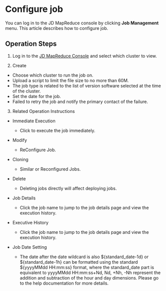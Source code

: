 # Configure job

You can log in to the JD MapReduce console by clicking **Job Management** menu.
This article describes how to configure job.

## Operation Steps

1. Log in to the [JD MapReduce Console](https://xdata.jdcloud.com/rmgr/resources/res-manage/custom-resources.html#/) and select which cluster to view.

2. Create
 -  Choose which cluster to run the job on.
 -  Upload a script to limit the file size to no more than 60M.
 -  The job type is related to the list of version software selected at the time of the cluster.
 -  Set the date for the job.
 -  Failed to retry the job and notify the primary contact of the failure.
 
3. Related Operation Instructions
 
 -  Immediate Execution
    -  Click to execute the job immediately.

 -  Modify
    -  ReConfigure Job.
 -  Cloning
    -  Similar or Reconfigured Jobs.
 -  Delete
    -  Deleting jobs directly will affect deploying jobs.
 -  Job Details
    -  Click the job name to jump to the job details page and view the execution history.
 -  Executive History
    -  Click the job name to jump to the job details page and view the execution history.
 -  Job Date Setting
    -  The date after the date wildcard is also ${standard_date-1d} or ${standard_date-1h} can be formatted using the standard ${yyyyMMdd HH:mm:ss} format, where the standard_date part is equivalent to yyyyMMdd HH:mm:ss+Nd, Nd, +Nh, -Nh represent the addition and subtraction of the hour and day dimensions. Please go to the help documentation for more details.



	   


